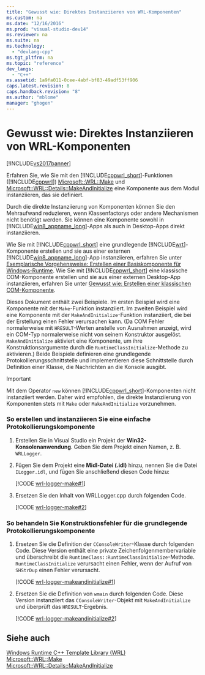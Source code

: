 ```yaml
---
title: "Gewusst wie: Direktes Instanziieren von WRL-Komponenten"
ms.custom: na
ms.date: "12/16/2016"
ms.prod: "visual-studio-dev14"
ms.reviewer: na
ms.suite: na
ms.technology: 
  - "devlang-cpp"
ms.tgt_pltfrm: na
ms.topic: "reference"
dev_langs: 
  - "C++"
ms.assetid: 1a9fa011-0cee-4abf-bf83-49adf53ff906
caps.latest.revision: 8
caps.handback.revision: "8"
ms.author: "mblome"
manager: "ghogen"
---
```

# Gewusst wie: Direktes Instanziieren von WRL-Komponenten
[!INCLUDE[vs2017banner](../assembler/inline/includes/vs2017banner.md)]

Erfahren Sie, wie Sie mit den [!INCLUDE[cppwrl_short](../windows/includes/cppwrl_short_md.md)]\-Funktionen \([!INCLUDE[cppwrl](../windows/includes/cppwrl_md.md)]\) [Microsoft::WRL::Make](../windows/make-function.md) und [Microsoft::WRL::Details::MakeAndInitialize](../windows/makeandinitialize-function.md) eine Komponente aus dem Modul instanziieren, das sie definiert.  
  
 Durch die direkte Instanziierung von Komponenten können Sie den Mehraufwand reduzieren, wenn Klassenfactorys oder andere Mechanismen nicht benötigt werden.  Sie können eine Komponente sowohl in [!INCLUDE[win8_appname_long](../build/includes/win8_appname_long_md.md)]\-Apps als auch in Desktop\-Apps direkt instanziieren.  
  
 Wie Sie mit [!INCLUDE[cppwrl_short](../windows/includes/cppwrl_short_md.md)] eine grundlegende [!INCLUDE[wrt](../atl/reference/includes/wrt_md.md)]\-Komponente erstellen und sie aus einer externen [!INCLUDE[win8_appname_long](../build/includes/win8_appname_long_md.md)]\-App instanziieren, erfahren Sie unter [Exemplarische Vorgehensweise: Erstellen einer Basiskomponente für Windows\-Runtime](../windows/walkthrough-creating-a-basic-windows-runtime-component-using-wrl.md).  Wie Sie mit [!INCLUDE[cppwrl_short](../windows/includes/cppwrl_short_md.md)] eine klassische COM\-Komponente erstellen und sie aus einer externen Desktop\-App instanziieren, erfahren Sie unter [Gewusst wie: Erstellen einer klassischen COM\-Komponente](../windows/how-to-create-a-classic-com-component-using-wrl.md).  
  
 Dieses Dokument enthält zwei Beispiele.  Im ersten Beispiel wird eine Komponente mit der `Make`\-Funktion instanziiert.  Im zweiten Beispiel wird eine Komponente mit der `MakeAndInitialize`\-Funktion instanziiert, die bei der Erstellung einen Fehler verursachen kann. \(Da COM Fehler normalerweise mit `HRESULT`\-Werten anstelle von Ausnahmen anzeigt, wird ein COM\-Typ normalerweise nicht von seinem Konstruktor ausgelöst.  `MakeAndInitialize` aktiviert eine Komponente, um ihre Konstruktionsargumente durch die `RuntimeClassInitialize`\-Methode zu aktivieren.\) Beide Beispiele definieren eine grundlegende Protokollierungsschnittstelle und implementieren diese Schnittstelle durch Definition einer Klasse, die Nachrichten an die Konsole ausgibt.  
  
> [!IMPORTANT]
>  Mit dem Operator `new` können [!INCLUDE[cppwrl_short](../windows/includes/cppwrl_short_md.md)]\-Komponenten nicht instanziiert werden.  Daher wird empfohlen, die direkte Instanziierung von Komponenten stets mit `Make` oder `MakeAndInitialize` vorzunehmen.  
  
### So erstellen und instanziieren Sie eine einfache Protokollierungskomponente  
  
1.  Erstellen Sie in Visual Studio ein Projekt der **Win32\-Konsolenanwendung**.  Geben Sie dem Projekt einen Namen, z. B. `WRLLogger`.  
  
2.  Fügen Sie dem Projekt eine **Midl\-Datei \(.idl\)** hinzu, nennen Sie die Datei `ILogger.idl`, und fügen Sie anschließend diesen Code hinzu:  
  
     [!CODE [wrl-logger-make#1](../CodeSnippet/VS_Snippets_Misc/wrl-logger-make#1)]  
  
3.  Ersetzen Sie den Inhalt von WRLLogger.cpp durch folgenden Code.  
  
     [!CODE [wrl-logger-make#2](../CodeSnippet/VS_Snippets_Misc/wrl-logger-make#2)]  
  
### So behandeln Sie Konstruktionsfehler für die grundlegende Protokollierungskomponente  
  
1.  Ersetzen Sie die Definition der `CConsoleWriter`\-Klasse durch folgenden Code.  Diese Version enthält eine private Zeichenfolgenmembervariable und überschreibt die `RuntimeClass::RuntimeClassInitialize`\-Methode.  `RuntimeClassInitialize` verursacht einen Fehler, wenn der Aufruf von `SHStrDup` einen Fehler verursacht.  
  
     [!CODE [wrl-logger-makeandinitialize#1](../CodeSnippet/VS_Snippets_Misc/wrl-logger-makeandinitialize#1)]  
  
2.  Ersetzen Sie die Definition von `wmain` durch folgenden Code.  Diese Version instanziiert das `CConsoleWriter`\-Objekt mit `MakeAndInitialize` und überprüft das `HRESULT`\-Ergebnis.  
  
     [!CODE [wrl-logger-makeandinitialize#2](../CodeSnippet/VS_Snippets_Misc/wrl-logger-makeandinitialize#2)]  
  
## Siehe auch  
 [Windows Runtime C\+\+ Template Library \(WRL\)](../windows/windows-runtime-cpp-template-library-wrl.md)   
 [Microsoft::WRL::Make](../windows/make-function.md)   
 [Microsoft::WRL::Details::MakeAndInitialize](../windows/makeandinitialize-function.md)